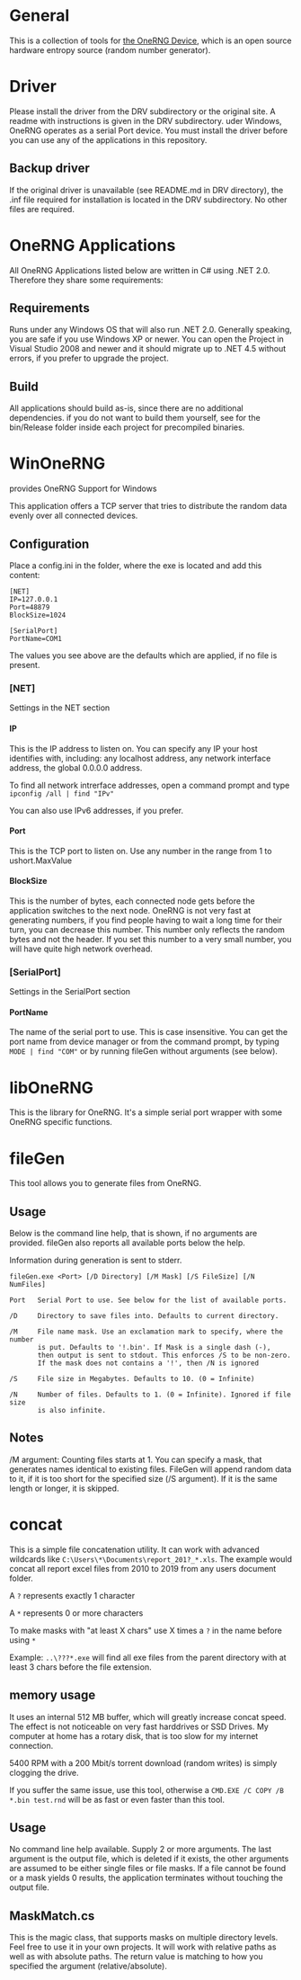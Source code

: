 # General

This is a collection of tools for [the OneRNG Device](http://onerng.info/),
which is an open source hardware entropy source (random number generator).

# Driver

Please install the driver from the DRV subdirectory or the original site.
A readme with instructions is given in the DRV subdirectory.
uder Windows, OneRNG operates as a serial Port device. You must install the driver before
you can use any of the applications in this repository.

## Backup driver

If the original driver is unavailable (see README.md in DRV directory),
the .inf file required for installation is located in the DRV subdirectory.
No other files are required.

# OneRNG Applications

All OneRNG Applications listed below are written in C# using .NET 2.0.
Therefore they share some requirements:

## Requirements

Runs under any Windows OS that will also run .NET 2.0. Generally speaking,
you are safe if you use Windows XP or newer.
You can open the Project in Visual Studio 2008 and newer and it should migrate up
to .NET 4.5 without errors, if you prefer to upgrade the project.

## Build

All applications should build as-is, since there are no additional dependencies.
if you do not want to build them yourself,
see for the bin/Release folder inside each project for precompiled binaries.

# WinOneRNG
provides OneRNG Support for Windows

This application offers a TCP server that tries to distribute the random data
evenly over all connected devices.

## Configuration

Place a config.ini in the folder, where the exe is located and add this content:

```
[NET]
IP=127.0.0.1
Port=48879
BlockSize=1024

[SerialPort]
PortName=COM1

```

The values you see above are the defaults which are applied, if no file is present.

### [NET]

Settings in the NET section

#### IP

This is the IP address to listen on. You can specify any IP your host identifies with,
including: any localhost address, any network interface address, the global 0.0.0.0 address.

To find all network intrerface addresses, open a command prompt and type
```ipconfig /all | find "IPv"```

You can also use IPv6 addresses, if you prefer.

#### Port

This is the TCP port to listen on. Use any number in the range from 1 to ushort.MaxValue

#### BlockSize

This is the number of bytes, each connected node gets before the application switches to the next node.
OneRNG is not very fast at generating numbers,
if you find people having to wait a long time for their turn, you can decrease this number.
This number only reflects the random bytes and not the header.
If you set this number to a very small number, you will have quite high network overhead.

### [SerialPort]

Settings in the SerialPort section

#### PortName

The name of the serial port to use. This is case insensitive.
You can get the port name from device manager or from the command prompt, by typing
```MODE | find "COM"``` or by running fileGen without arguments (see below).

# libOneRNG

This is the library for OneRNG.
It's a simple serial port wrapper with some OneRNG specific functions.

# fileGen

This tool allows you to generate files from OneRNG.

## Usage

Below is the command line help, that is shown, if no arguments are provided.
fileGen also reports all available ports below the help.

Information during generation is sent to stderr.

```
fileGen.exe <Port> [/D Directory] [/M Mask] [/S FileSize] [/N NumFiles]

Port   Serial Port to use. See below for the list of available ports.

/D     Directory to save files into. Defaults to current directory.

/M     File name mask. Use an exclamation mark to specify, where the number
       is put. Defaults to '!.bin'. If Mask is a single dash (-),
       then output is sent to stdout. This enforces /S to be non-zero.
       If the mask does not contains a '!', then /N is ignored

/S     File size in Megabytes. Defaults to 10. (0 = Infinite)

/N     Number of files. Defaults to 1. (0 = Infinite). Ignored if file size
       is also infinite.

```

## Notes

/M argument: Counting files starts at 1. You can specify a mask,
that generates names identical to existing files.
FileGen will append random data to it,
if it is too short for the specified size (/S argument).
If it is the same length or longer, it is skipped.

# concat

This is a simple file concatenation utility. It can work with advanced wildcards
like ```C:\Users\*\Documents\report_201?_*.xls```.
The example would concat all report excel files from 2010 to 2019 from any users document folder.

A ```?``` represents exactly 1 character

A ```*``` represents 0 or more characters

To make masks with "at least X chars" use X times a ```?``` in the name before using ```*```

Example: ```..\???*.exe``` will find all exe files from the parent directory with at least 3 chars
before the file extension.

## memory usage

It uses an internal 512 MB buffer, which will greatly increase concat speed.
The effect is not noticeable on very fast harddrives or SSD Drives.
My computer at home has a rotary disk, that is too slow for my internet connection.

5400 RPM with a 200 Mbit/s torrent download (random writes) is simply clogging the drive.

If you suffer the same issue, use this tool, otherwise a ```CMD.EXE /C COPY /B *.bin test.rnd```
will be as fast or even faster than this tool.

## Usage

No command line help available. Supply 2 or more arguments. The last argument is the output file,
which is deleted if it exists, the other arguments are assumed to be either single files or file masks.
If a file cannot be found or a mask yields 0 results,
the application terminates without touching the output file.

## MaskMatch.cs

This is the magic class, that supports masks on multiple directory levels.
Feel free to use it in your own projects.
It will work with relative paths as well as with absolute paths.
The return value is matching to how you specified the argument (relative/absolute).
